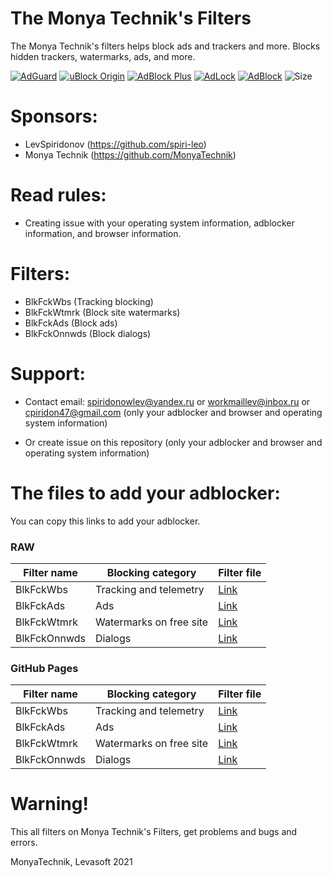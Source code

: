 # The Monya Technik's Filters
The Monya Technik's filters helps block ads and trackers and more. Blocks hidden trackers, watermarks, ads, and more.

[![AdGuard](https://img.shields.io/badge/AdGuard-supports-green.svg)](https://img.shields.io/badge/AdGuard-supports-green.svg)
[![uBlock Origin](https://img.shields.io/badge/uBlock-supports-green.svg)](https://img.shields.io/badge/uBlock-supports-green.svg)
[![AdBlock Plus](https://img.shields.io/badge/AdBlockPlus-supports-green.svg)](https://img.shields.io/badge/AdBlockPlus-supports-green.svg)
[![AdLock](https://img.shields.io/badge/AdLock-supports-green.svg)](https://img.shields.io/badge/AdLock-supports-green.svg)
[![AdBlock](https://img.shields.io/badge/AdBlock-supports-green.svg)](https://img.shields.io/badge/AdBlock-supports-green.svg)
![Size](https://img.shields.io/github/repo-size/MonyaTechnik/themtfilters.svg)

# Sponsors:
+ LevSpiridonov (https://github.com/spiri-leo)
+ Monya Technik (https://github.com/MonyaTechnik)

# Read rules:
+ Creating issue with your operating system information, adblocker information, and browser information.

# Filters:
+ BlkFckWbs (Tracking blocking)
+ BlkFckWtmrk (Block site watermarks)
+ BlkFckAds (Block ads)
+ BlkFckOnnwds (Block dialogs)

# Support:
* Contact email: spiridonowlev@yandex.ru or workmaillev@inbox.ru or cpiridon47@gmail.com (only your adblocker and browser and operating system information)

* Or create issue on this repository (only your adblocker and browser and operating system information)

# The files to add your adblocker:
You can copy this links to add your adblocker.

### RAW

| Filter name  | Blocking category       | Filter file |
| -----------  | -----------------       | ----------- |
| BlkFckWbs    | Tracking and telemetry  | [Link](https://raw.githubusercontent.com/MonyaTechnik/themtfilters/main/blkfckwbs/blkfckwbs.txt)       | 
| BlkFckAds    | Ads                     | [Link](https://raw.githubusercontent.com/MonyaTechnik/themtfilters/main/blkfckads/blkfckads.txt)       |
| BlkFckWtmrk  | Watermarks on free site | [Link](https://raw.githubusercontent.com/MonyaTechnik/themtfilters/main/blkfckwtmrk/blkfckwtmrk.txt)   |
| BlkFckOnnwds | Dialogs                 | [Link](https://raw.githubusercontent.com/MonyaTechnik/themtfilters/main/blkfckonnwds/blkfckonnwds.txt) |

### GitHub Pages

| Filter name  | Blocking category       | Filter file |
| -----------  | -----------------       | ----------- |
| BlkFckWbs    | Tracking and telemetry  | [Link](https://monyatechnik.github.io/themtfilters/blkfckwbs/blkfckwbs.txt)       | 
| BlkFckAds    | Ads                     | [Link](https://monyatechnik.github.io/themtfilters/blkfckads/blkfckads.txt)       |
| BlkFckWtmrk  | Watermarks on free site | [Link](https://monyatechnik.github.io/themtfilters/blkfckwtmrk/blkfckwtmrk.txt)   |
| BlkFckOnnwds | Dialogs                 | [Link](https://monyatechnik.github.io/themtfilters/blkfckonnwds/blkfckonnwds.txt) |

# Warning!
This all filters on Monya Technik's Filters, get problems and bugs and errors.

MonyaTechnik, Levasoft 2021
